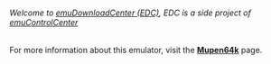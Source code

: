 ###### Welcome to [emuDownloadCenter (EDC)](https://github.com/PhoenixInteractiveNL/emuDownloadCenter/wiki/), EDC is a side project of [emuControlCenter](https://github.com/PhoenixInteractiveNL/emuControlCenter/wiki/)

For more information about this emulator, visit the [**Mupen64k**](https://github.com/PhoenixInteractiveNL/emuDownloadCenter/wiki/Emulator-mupen64k#menu) page.
